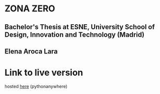 # ZONA ZERO
## Bachelor's Thesis at ESNE, University School of Design, Innovation and Technology (Madrid)
## Elena Aroca Lara

# Link to live version
hosted [here](https://lna14012000.eu.pythonanywhere.com/index.html) (pythonanywhere)
